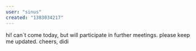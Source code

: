 ```yaml
---
user: "sinus"
created: "1383034217"
---
```


hi! can´t come today, but will participate in further meetings. please keep me updated. cheers, didi
